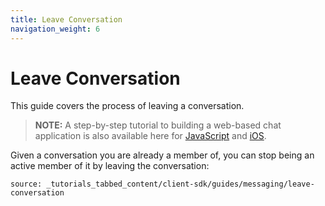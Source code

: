```yaml
---
title: Leave Conversation
navigation_weight: 6
---
```


# Leave Conversation

This guide covers the process of leaving a conversation. 

> **NOTE:** A step-by-step tutorial to building a web-based chat application is also available here for [JavaScript](/client-sdk/tutorials/in-app-messaging) and [iOS](/client-sdk/tutorials/ios-in-app-messaging-chat).

Given a conversation you are already a member of, you can stop being an active member of it by leaving the conversation:

```tabbed_content
source: _tutorials_tabbed_content/client-sdk/guides/messaging/leave-conversation
```

